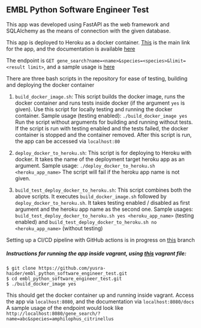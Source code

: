 ## EMBL Python Software Engineer Test

This app was developed using FastAPI as the web framework and SQLAlchemy as the means of connection
with the given database.

This app is deployed to Heroku as a docker container. [This](https://yusrapythonapp.herokuapp.com/) 
is the main link for the app, and the documentation is available [here](https://yusrapythonapp.herokuapp.com/docs)

The endpoint is `GET gene_search?name=<name>&species=<species>&limit=<result limit>`, and a sample usage is
[here](https://yusrapythonapp.herokuapp.com/gene_search/?name=abc&species=amphilophus_citrinellus&limit=40)

There are three bash scripts in the repository for ease of testing, building and deploying the
docker container

1. `build_docker_image.sh`: This script builds the docker image, runs the docker container and 
runs tests inside docker (if the argument `yes` is given). Use this script for locally testing and 
running the docker container. Sample usage (testing enabled): `./build_docker_image yes` Run the 
script without arguments for building and running without tests. If the script is run with testing
enabled and the tests failed, the docker container is stopped and the container removed. After this
script is run, the app can be accessed via `localhost:80`


2. `deploy_docker_to_heroku.sh`: This script is for deploying to Heroku with docker. It takes the name
of the deployment target heroku app as an argument. Sample usage: `./deploy_docker_to_heroku.sh <heroku_app_name>`
The script will fail if the heroku app name is not given.

3. `build_test_deploy_docker_to_heroku.sh`: This script combines both the above scripts. It executes 
`build_docker_image.sh` followed by `deploy_docker_to_heroku.sh`. It takes testing enabled / disabled 
as first argument and the heroku app name as the second one. Sample usages: 
`build_test_deploy_docker_to_heroku.sh yes <heroku_app_name>` (testing enabled) and 
`build_test_deploy_docker_to_heroku.sh no <heroku_app_name>` (without testing)

Setting up a CI/CD pipeline with GitHub actions is in progress on [this](https://github.com/yusra-haider/embl_python_software_engineer_test/tree/setting_up_github_actions)
branch

##### Instructions for running the app inside vagrant, using [this](https://github.com/joanmarcriera/vagrant-file) vagrant file:

```
$ git clone https://github.com/yusra-haider/embl_python_software_engineer_test.git
$ cd embl_python_software_engineer_test.git
$ ./build_docker_image yes
```

This should get the docker container up and running inside vagrant. Access the app via `localhost:8080`, and the documentation
via `localhost:8080/docs`
A sample usage of the endpoint would look like 
`http://localhost:8080/gene_search/?name=abc&species=amphilophus_citrinellus`


